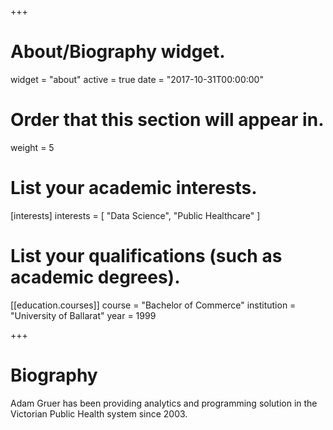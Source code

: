 +++
# About/Biography widget.
widget = "about"
active = true
date = "2017-10-31T00:00:00"

# Order that this section will appear in.
weight = 5

# List your academic interests.
[interests]
  interests = [
    "Data Science",
    "Public Healthcare"
  ]

# List your qualifications (such as academic degrees).
[[education.courses]]
  course = "Bachelor of Commerce"
  institution = "University of Ballarat"
  year = 1999

 
+++

# Biography

Adam Gruer has been providing analytics and programming solution in the Victorian Public Health system since 2003.  

